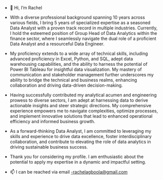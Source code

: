 - 👋 Hi, I’m Rachel
  
-  With a diverse professional background spanning 10 years across various fields, I bring 5 years of specialized expertise as a seasoned Data Analyst with a proven track record in multiple industries. Currently, I hold the esteemed position of Group Head of Data Analytics within the finance sector, where I seamlessly navigate the dual role of a proficient Data Analyst and a resourceful Data Engineer.

- My proficiency extends to a wide array of technical skills, including advanced proficiency in Excel, Python, and SQL, adept data warehousing capabilities, and the ability to harness the potential of Power BI Tableau for insightful data visualization. My mastery of communication and stakeholder management further underscores my ability to bridge the technical and business realms, enhancing collaboration and driving data-driven decision-making.

- Having successfully contributed my analytical acumen and engineering prowess to diverse sectors, I am adept at harnessing data to derive actionable insights and steer strategic directions. My comprehensive experience empowers me to navigate complexities, optimize processes, and implement innovative solutions that lead to enhanced operational efficiency and informed business growth.

- As a forward-thinking Data Analyst, I am committed to leveraging my skills and experience to drive data excellence, foster interdisciplinary collaboration, and contribute to elevating the role of data analytics in driving sustainable business success.

- Thank you for considering my profile. I am enthusiastic about the potential to apply my expertise in a dynamic and impactful setting.
- 📫 I can be reached via email -rachelagboola@gmail.com 





<!---
Lachel1/Lachel1 is a ✨ special ✨ repository because its `README.md` (this file) appears on your GitHub profile.
You can click the Preview link to take a look at your changes.
--->
